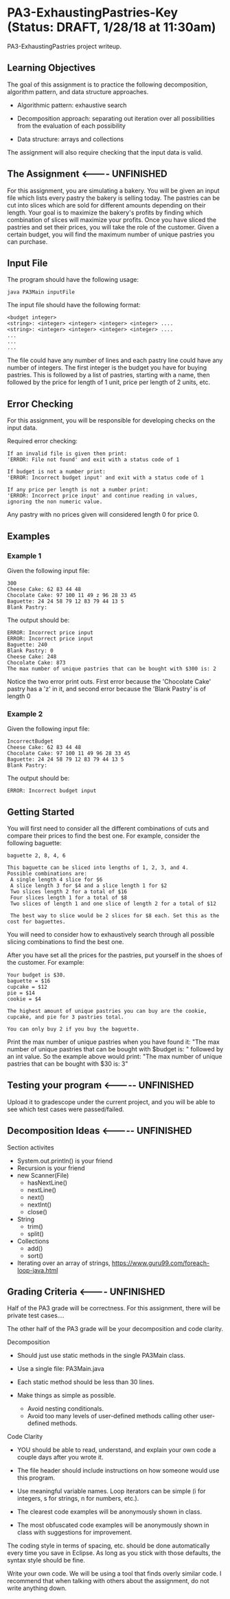 # PA3-ExhaustingPastries-Key (Status: DRAFT, 1/28/18 at 11:30am)

PA3-ExhaustingPastries project writeup.

## Learning Objectives
The goal of this assignment is to practice the following decomposition, algorithm pattern, and data structure approaches.

 - Algorithmic pattern: exhaustive search

 - Decomposition approach: separating out iteration over all possibilities from the evaluation of each possibility

 - Data structure: arrays and collections

The assignment will also require checking that the input data is valid.

## The Assignment <---- UNFINISHED

For this assignment, you are simulating a bakery.
You will be given an input file which lists every pastry the bakery is selling today.
The pastries can be cut into slices which are sold for different amounts depending on their length.
Your goal is to maximize the bakery's profits by finding which combination of slices will maximize your profits.
Once you have sliced the pastries and set their prices, you will take the role of the customer. Given a certain budget, you will find the maximum number of unique pastries you can purchase.


## Input File

The program should have the following usage: 

```
java PA3Main inputFile
```

The input file should have the following format:
```
<budget integer>
<string>: <integer> <integer> <integer> <integer> ....
<string>: <integer> <integer> <integer> <integer> ....
...
...
...
```
The file could have any number of lines and each pastry line could have any number of integers. The first integer is the budget you have for buying pastries. This is followed by a list of pastries, starting with a name, then followed by the price for 
length of 1 unit, price per length of 2 units, etc.



## Error Checking
For this assignment, you will be responsible for developing checks on the input data.

Required error checking:
```
If an invalid file is given then print:
'ERROR: File not found' and exit with a status code of 1

If budget is not a number print:
'ERROR: Incorrect budget input' and exit with a status code of 1

If any price per length is not a number print:
'ERROR: Incorrect price input' and continue reading in values, ignoring the non numeric value.
  ```
  

Any pastry with no prices given will considered length 0 for price 0.

## Examples

### Example 1
Given the following input file:
```
300
Cheese Cake: 62 83 44 48 
Chocolate Cake: 97 100 11 49 z 96 28 33 45 
Baguette: 24 24 58 79 12 83 79 44 13 5 
Blank Pastry: 
```

The output should be: 
```
ERROR: Incorrect price input
ERROR: Incorrect price input
Baguette: 240
Blank Pastry: 0
Cheese Cake: 248
Chocolate Cake: 873
The max number of unique pastries that can be bought with $300 is: 2
```

Notice the two error print outs. First error because the 'Chocolate Cake' pastry has a 'z' in it, and second
error because the 'Blank Pastry' is of length 0

### Example 2
Given the following input file:

```
IncorrectBudget
Cheese Cake: 62 83 44 48 
Chocolate Cake: 97 100 11 49 96 28 33 45 
Baguette: 24 24 58 79 12 83 79 44 13 5 
Blank Pastry: 
```
The output should be: 
```
ERROR: Incorrect budget input

```


## Getting Started
You will first need to consider all the different combinations of cuts and compare their prices to find the best one. 
For example, consider the following baguette:
```
baguette 2, 8, 4, 6

This baguette can be sliced into lengths of 1, 2, 3, and 4. 
Possible combinations are:
 A single length 4 slice for $6
 A slice length 3 for $4 and a slice length 1 for $2
 Two slices length 2 for a total of $16
 Four slices length 1 for a total of $8
 Two slices of length 1 and one slice of length 2 for a total of $12
 
 The best way to slice would be 2 slices for $8 each. Set this as the cost for baguettes.  
```

You will need to consider how to exhaustively search through all possible slicing combinations to find the best one.

After you have set all the prices for the pastries, put yourself in the shoes of the customer. For example:
```
Your budget is $30.
baguette = $16
cupcake = $12
pie = $14
cookie = $4

The highest amount of unique pastries you can buy are the cookie, cupcake, and pie for 3 pastries total.

You can only buy 2 if you buy the baguette.

```

Print the max number of unique pastries when you have found it:
"The max number of unique pastries that can be bought with $budget is: " followed by an int value.
So the example above would print:
"The max number of unique pastries that can be bought with $30 is: 3" 

## Testing your program <----- UNFINISHED


Upload it to gradescope under the current project, and you will be able to see which test cases were passed/failed.


## Decomposition Ideas <----- UNFINISHED

Section activites
* System.out.println() is your friend
* Recursion is your friend
* new Scanner(File)
  * hasNextLine()
  * nextLine()
  * next()
  * nextInt()
  * close()
* String
  * trim()
  * split()
* Collections
  * add()
  * sort()
* Iterating over an array of strings,
  https://www.guru99.com/foreach-loop-java.html


## Grading Criteria <---- UNFINISHED

Half of the PA3 grade will be correctness. For this assignment, there will be private test cases....


The other half of the PA3 grade will be your decomposition and code clarity.

Decomposition
* Should just use static methods in the single PA3Main class.

* Use a single file: PA3Main.java

* Each static method should be less than 30 lines.

* Make things as simple as possible.
  * Avoid nesting conditionals.
  * Avoid too many levels of user-defined methods calling other
  user-defined methods.


Code Clarity
* YOU should be able to read, understand, and explain your own code
a couple days after you wrote it.

* The file header should include instructions on how someone would
use this program.

* Use meaningful variable names.  Loop iterators can
be simple (i for integers, s for strings, n for numbers, etc.).

* The clearest code examples will be anonymously shown in class.

* The most obfuscated code examples will be anonymously shown in class
with suggestions for improvement.


The coding style in terms of spacing, etc. should be done automatically
every time you save in Eclipse.  As long as you stick with those defaults,
the syntax style should be fine.

Write your own code.  We will be using a tool that finds overly similar code.
I recommend that when talking with others about the assignment, do not write
anything down.

